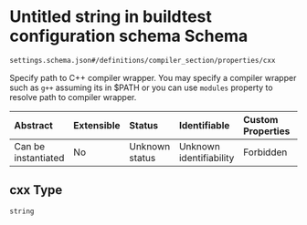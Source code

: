 # Untitled string in buildtest configuration schema Schema

```txt
settings.schema.json#/definitions/compiler_section/properties/cxx
```

Specify path to C++ compiler wrapper. You may specify a compiler wrapper such as `g++` assuming its in $PATH or you can use `modules` property to resolve path to compiler wrapper.

| Abstract            | Extensible | Status         | Identifiable            | Custom Properties | Additional Properties | Access Restrictions | Defined In                                                                   |
| :------------------ | :--------- | :------------- | :---------------------- | :---------------- | :-------------------- | :------------------ | :--------------------------------------------------------------------------- |
| Can be instantiated | No         | Unknown status | Unknown identifiability | Forbidden         | Allowed               | none                | [settings.schema.json\*](../out/settings.schema.json "open original schema") |

## cxx Type

`string`

